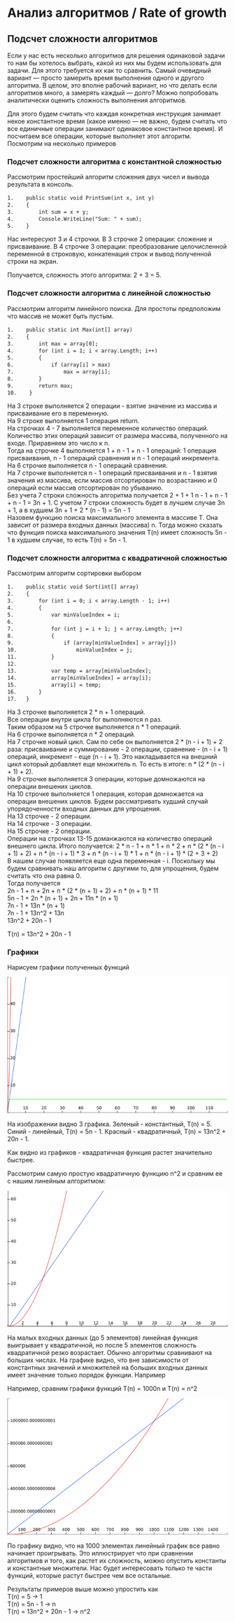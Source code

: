 ﻿# Анализ алгоритмов / Rate of growth
## Подсчет сложности алгоритмов
Если у нас есть несколько алгоритмов для решения одинаковой задачи то нам бы хотелось выбрать, какой из них мы будем использовать для задачи. Для этого требуется их как то сравнить. Самый очевидный вариант — просто замерить время выполнения одного и другого алгоритма. В целом, это вполне рабочий вариант, но что делать если алгоритмов много, а замерять каждый — долго? Можно попробовать аналитически оценить сложность выполнения алгоритмов.

Для этого будем считать что каждая конкретная инструкция занимает некое константное время (какое именно — не важно, будем считать что все единичные операции занимают одинаковое константное время). И посчитаем все операции, которые выполняет этот алгоритм. Посмотрим на несколько примеров

### Подсчет сложности алгоритма с константной сложностью
Рассмотрим простейший алгоритм сложения двух чисел и вывода результата в консоль.
```
1.    public static void PrintSum(int x, int y)
2.    {
3.        int sum = x + y;                    
4.        Console.WriteLine("Sum: " + sum);
5.    }
```
Нас интересуют 3 и 4 строчки. В 3 строчке 2 операции: сложение и присваивание. В 4 строчке 3 операции: преобразование целочисленной переменной в строковую, конкатенация строк и вывод полученной строки на экран. 

Получается, сложность этого алгоритма: 2 + 3 = 5.

### Подсчет сложности алгоритма с линейной сложностью
Рассмотрим алгоритм линейного поиска. Для простоты предположим что массив не может быть пустым. 
```
1.    public static int Max(int[] array)
2.    {
3.        int max = array[0];
4.        for (int i = 1; i < array.Length; i++)
5.        {
6.            if (array[i] > max)
7.                max = array[i];
8.        }
9.        return max;
10.    }
```
На 3 строке выполняется 2 операции - взятие значение из массива и присваивание его в переменную.\
На 9 строке выполняется 1 операция return.\
На строчках 4 - 7 выполняется переменное количество операций. Количество этих операций зависит от размера массива, полученного на входе. Приравняем это число к n.\
Тогда на строчке 4 выполняется 1 + n - 1 + n - 1 операций: 1 операция присваивания, n - 1 операций сравнения и n - 1 операций инкремента.\
На 6 строчке выполняется n - 1 операций сравнения.\
На 7 строчке выполняется n - 1 операций присваивания и n - 1 взятия значения из массива, если массив отсортирован по возрастанию и 0 операций если массив отсортирован по убыванию.\
Без учета 7 строки сложность алгоритма получается 2 + 1 + 1  n - 1 + n - 1 + n - 1 = 3n + 1. C учетом 7 строки сложность будет в лучшем случае 3n + 1, а в худшем 3n + 1 + 2 * (n - 1) = 5n - 1\
Назовем функцию поиска максимального элемента в массиве T. Она зависит от размера входных данных (массива) n. Тогда можно сказать что функция поиска максимального значения T(n) имеет сложность 5n - 1 в худшем случае, то есть T(n) = 5n - 1.

### Подсчет сложности алгоритма с квадратичной сложностью
Рассмотрим алгоритм сортировки выбором
```
1.    public static void Sort(int[] array)
2.    {
3.        for (int i = 0; i < array.Length - 1; i++)
4.        {
5.            var minValueIndex = i;
6.            
7.            for (int j = i + 1; j < array.Length; j++)
8.            {
9.                if (array[minValueIndex] > array[j])
10.                   minValueIndex = j;
11.           }
12.   
13.           var temp = array[minValueIndex];
14.           array[minValueIndex] = array[i];
15.           array[i] = temp;
16.       }
17.   }
```
На 3 строчке выполняется 2 * n + 1 операций.\
Все операции внутри цикла for выполняются n раз.\
Таким образом на 5 строчке выполняется n * 1 операций.\
На 6 строчке выполняется n * 2 операций.\
На 7 строчке новый цикл. Сам по себе он выполняется 2 * (n - i + 1) + 2 раза: присваивание и суммирование - 2 операции, сравнение - (n - i + 1) операций, инкремент - еще (n - i + 1). Это накладывается на внешний цикл который добавляет еще множитель n. То есть в итоге: n * (2 * (n - i + 1) + 2).\
На 9 строчке выполняется 3 операции, которые домножаются на операции внешених циклов.\
На 10 строчке выполняется 1 операция, которая домножается на операции внешених циклов. Будем рассматривать худший случай упорядоченности входных данных для упрощения.\
На 13 строчке - 2 операции.\
На 14 строчке - 3 операции.\
На 15 строчке - 2 операции.\
Операции на строчках 13-15 доманжаются на количество операций внешнего цикла. 
Итого получается: 2 * n - 1 + n * 1 + n * 2 + n * (2 * (n - i + 1) + 2) + n * (n - i + 1) * 3 + n * (n - i + 1) * 1 + n * (n - i + 1) * (2 + 3 + 2)\
В нашем случае появляется еще одна переменная - i. Поскольку мы будем сравнивать наш алгоритм с другими то, для упрощения, будем считать что она равна 0.\
Тогда получается\
2n - 1 + n + 2n + n * (2 * (n + 1) + 2) + n * (n + 1) * 11\
5n - 1 + 2n * (n + 1) + 2n + 11n * (n + 1)\
7n - 1 + 13n * (n + 1)\
7n - 1 + 13n^2 + 13n\
13n^2 + 20n - 1

T(n) = 13n^2 + 20n - 1

### Графики
Нарисуем графики полученных функций

![Схема сортировки](./Images/graphs.png)

На изображении видно 3 графика. Зеленый - константный, T(n) = 5. Синий - линейный, T(n) = 5n - 1. Красный - квадратичный, T(n) = 13n^2 + 20n - 1.

Как видно из графиков - квадратичная функция растет значительно быстрее.

Рассмотрим самую простую квадратичную функцию n^2 и сравним ее с нашим линейным алгоритмом:

![Схема сортировки](./Images/quadratic.png)

На малых входных данных (до 5 элементов) линейная функция выигрывает у квадратичной, но после 5 элементов сложность квадратичной резко возрастает.
Обычно алгоритмы сравнивают на больших числах. На графике видно, что вне зависимости от константных значений и множителей на больших входных данных имеет значение только порядок функции. Например

Например, сравним графики функций T(n) = 1000n и T(n) = n^2

![Схема сортировки](./Images/comparsion.png)

По графику видно, что на 1000 элементах линейный график все равно начинает проигрывать. Это иллюстрирует что при сравнении алгоритмов и того, как растет их сложность, можно опустить константы и константные множители. Нас будет интересовать только те части функций, которые растут быстрее чем все остальные.

Результаты примеров выше можно упростить как\
T(n) = 5 -> 1\
T(n) = 5n - 1 -> n\
T(n) = 13n^2 + 20n - 1 -> n^2
